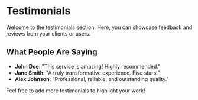 # Testimonials

Welcome to the testimonials section. Here, you can showcase feedback and reviews from your clients or users.

## What People Are Saying

- **John Doe**: "This service is amazing! Highly recommended."
- **Jane Smith**: "A truly transformative experience. Five stars!"
- **Alex Johnson**: "Professional, reliable, and outstanding quality."

Feel free to add more testimonials to highlight your work!